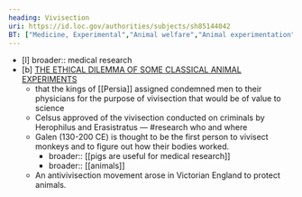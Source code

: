 ```yaml
---
heading: Vivisection
uri: https://id.loc.gov/authorities/subjects/sh85144042
BT: ["Medicine, Experimental","Animal welfare","Animal experimentation"]
---
```


- [l] broader:: medical research
- [b] [THE ETHICAL DILEMMA OF SOME CLASSICAL ANIMAL EXPERIMENTS](https://www.semanticscholar.org/paper/THE-ETHICAL-DILEMMA-OF-SOME-CLASSICAL-ANIMAL-Sechzer/15aeee28327a3e450b414d88b7d29bed95f228b3)
	* that the kings of [[Persia]] assigned condemned men to their physicians for the purpose of vivisection that would be of value to science
	* Celsus approved of the vivisection conducted on criminals by Herophilus and Erasistratus — #research who and where
	* Galen (130-200 CE) is thought to be the first person to vivisect monkeys and to figure out how their bodies worked.
		* broader:: [[pigs are useful for medical research]]
		* broader:: [[animals]]
	* An antivivisection movement arose in Victorian England to protect animals.
